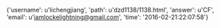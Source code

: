 {'username': u'lichengjiang', 'path': u'dzd1138/1138.html', 'answer': u'CF', 'email': u'iamlockelightning@gmail.com', 'time': '2016-02-21:22:07:58'}